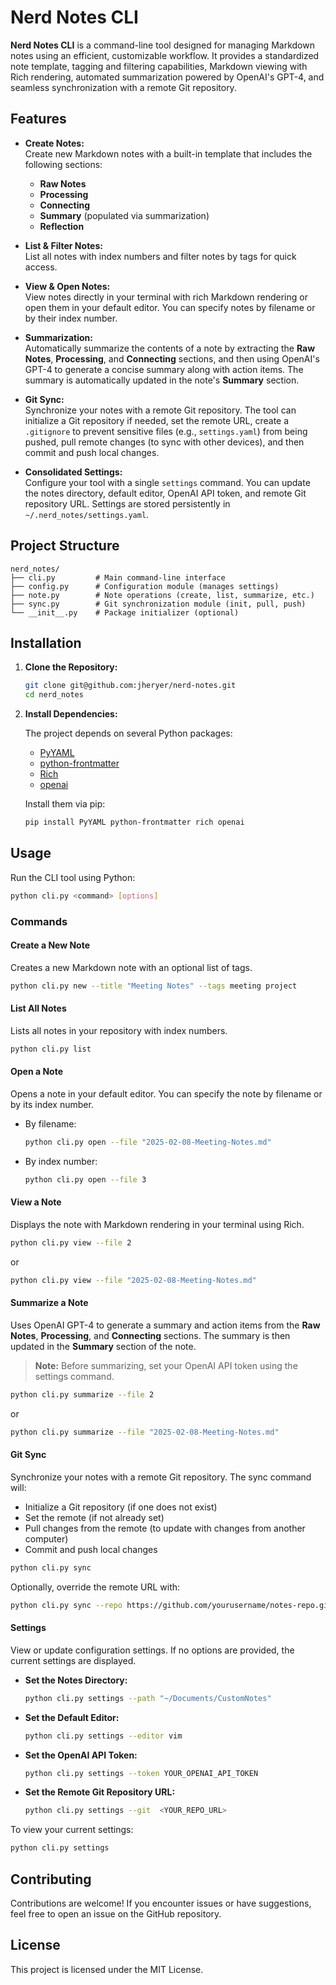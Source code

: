 
# Nerd Notes CLI

**Nerd Notes CLI** is a command-line tool designed for managing Markdown notes using an efficient, customizable workflow. It provides a standardized note template, tagging and filtering capabilities, Markdown viewing with Rich rendering, automated summarization powered by OpenAI's GPT-4, and seamless synchronization with a remote Git repository.

## Features

- **Create Notes:**  
  Create new Markdown notes with a built-in template that includes the following sections:
  - **Raw Notes**
  - **Processing**
  - **Connecting**
  - **Summary** (populated via summarization)
  - **Reflection**

- **List & Filter Notes:**  
  List all notes with index numbers and filter notes by tags for quick access.

- **View & Open Notes:**  
  View notes directly in your terminal with rich Markdown rendering or open them in your default editor. You can specify notes by filename or by their index number.

- **Summarization:**  
  Automatically summarize the contents of a note by extracting the **Raw Notes**, **Processing**, and **Connecting** sections, and then using OpenAI's GPT-4 to generate a concise summary along with action items. The summary is automatically updated in the note's **Summary** section.

- **Git Sync:**  
  Synchronize your notes with a remote Git repository. The tool can initialize a Git repository if needed, set the remote URL, create a `.gitignore` to prevent sensitive files (e.g., `settings.yaml`) from being pushed, pull remote changes (to sync with other devices), and then commit and push local changes.

- **Consolidated Settings:**  
  Configure your tool with a single `settings` command. You can update the notes directory, default editor, OpenAI API token, and remote Git repository URL. Settings are stored persistently in `~/.nerd_notes/settings.yaml`.

## Project Structure

```
nerd_notes/
├── cli.py         # Main command-line interface
├── config.py      # Configuration module (manages settings)
├── note.py        # Note operations (create, list, summarize, etc.)
├── sync.py        # Git synchronization module (init, pull, push)
└── __init__.py    # Package initializer (optional)
```

## Installation

1. **Clone the Repository:**

   ```bash
   git clone git@github.com:jheryer/nerd-notes.git 
   cd nerd_notes
   ```

2. **Install Dependencies:**

   The project depends on several Python packages:
   - [PyYAML](https://pyyaml.org/wiki/PyYAMLDocumentation)
   - [python-frontmatter](https://pypi.org/project/python-frontmatter/)
   - [Rich](https://rich.readthedocs.io/en/stable/)
   - [openai](https://pypi.org/project/openai/)

   Install them via pip:

   ```bash
   pip install PyYAML python-frontmatter rich openai
   ```

## Usage

Run the CLI tool using Python:

```bash
python cli.py <command> [options]
```

### Commands

#### Create a New Note

Creates a new Markdown note with an optional list of tags.

```bash
python cli.py new --title "Meeting Notes" --tags meeting project
```

#### List All Notes

Lists all notes in your repository with index numbers.

```bash
python cli.py list
```

#### Open a Note

Opens a note in your default editor. You can specify the note by filename or by its index number.

- By filename:

  ```bash
  python cli.py open --file "2025-02-08-Meeting-Notes.md"
  ```

- By index number:

  ```bash
  python cli.py open --file 3
  ```

#### View a Note

Displays the note with Markdown rendering in your terminal using Rich.

```bash
python cli.py view --file 2
```

or

```bash
python cli.py view --file "2025-02-08-Meeting-Notes.md"
```

#### Summarize a Note

Uses OpenAI GPT-4 to generate a summary and action items from the **Raw Notes**, **Processing**, and **Connecting** sections. The summary is then updated in the **Summary** section of the note.

> **Note:** Before summarizing, set your OpenAI API token using the settings command.

```bash
python cli.py summarize --file 2
```

or

```bash
python cli.py summarize --file "2025-02-08-Meeting-Notes.md"
```

#### Git Sync

Synchronize your notes with a remote Git repository. The sync command will:
- Initialize a Git repository (if one does not exist)
- Set the remote (if not already set)
- Pull changes from the remote (to update with changes from another computer)
- Commit and push local changes

```bash
python cli.py sync
```

Optionally, override the remote URL with:

```bash
python cli.py sync --repo https://github.com/yourusername/notes-repo.git
```

#### Settings

View or update configuration settings. If no options are provided, the current settings are displayed.

- **Set the Notes Directory:**

  ```bash
  python cli.py settings --path "~/Documents/CustomNotes"
  ```

- **Set the Default Editor:**

  ```bash
  python cli.py settings --editor vim
  ```

- **Set the OpenAI API Token:**

  ```bash
  python cli.py settings --token YOUR_OPENAI_API_TOKEN
  ```

- **Set the Remote Git Repository URL:**

  ```bash
  python cli.py settings --git  <YOUR_REPO_URL>
  ```

To view your current settings:

```bash
python cli.py settings
```

## Contributing

Contributions are welcome! If you encounter issues or have suggestions, feel free to open an issue on the GitHub repository.

## License

This project is licensed under the MIT License.

